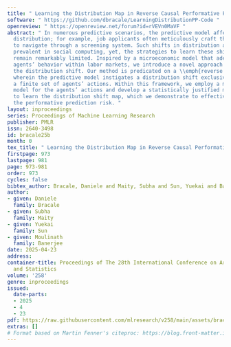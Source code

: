 ```yaml
---
title: " Learning the Distribution Map in Reverse Causal Performative Prediction "
software: " https://github.com/dbracale/LearningDistributionPP-Code "
openreview: " https://openreview.net/forum?id=rVEVn0MaVF "
abstract: " In numerous predictive scenarios, the predictive model affects the sampling
  distribution; for example, job applicants often meticulously craft their resumes
  to navigate through a screening system. Such shifts in distribution are particularly
  prevalent in social computing, yet, the strategies to learn these shifts from data
  remain remarkably limited. Inspired by a microeconomic model that adeptly characterizes
  agents’ behavior within labor markets, we introduce a novel approach to learning
  the distribution shift. Our method is predicated on a \\emph{reverse causal model},
  wherein the predictive model instigates a distribution shift exclusively through
  a finite set of agents’ actions. Within this framework, we employ a microfoundation
  model for the agents’ actions and develop a statistically justified methodology
  to learn the distribution shift map, which we demonstrate to effectively minimize
  the performative prediction risk. "
layout: inproceedings
series: Proceedings of Machine Learning Research
publisher: PMLR
issn: 2640-3498
id: bracale25b
month: 0
tex_title: " Learning the Distribution Map in Reverse Causal Performative Prediction "
firstpage: 973
lastpage: 981
page: 973-981
order: 973
cycles: false
bibtex_author: Bracale, Daniele and Maity, Subha and Sun, Yuekai and Banerjee, Moulinath
author:
- given: Daniele
  family: Bracale
- given: Subha
  family: Maity
- given: Yuekai
  family: Sun
- given: Moulinath
  family: Banerjee
date: 2025-04-23
address:
container-title: Proceedings of The 28th International Conference on Artificial Intelligence
  and Statistics
volume: '258'
genre: inproceedings
issued:
  date-parts:
  - 2025
  - 4
  - 23
pdf: https://raw.githubusercontent.com/mlresearch/v258/main/assets/bracale25b/bracale25b.pdf
extras: []
# Format based on Martin Fenner's citeproc: https://blog.front-matter.io/posts/citeproc-yaml-for-bibliographies/
---
```

